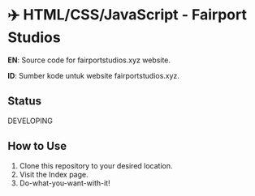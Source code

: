 # ✈️ HTML/CSS/JavaScript - Fairport Studios
**EN**: Source code for fairportstudios.xyz website.

**ID**: Sumber kode untuk website fairportstudios.xyz.

## Status
DEVELOPING

## How to Use
1. Clone this repository to your desired location.
2. Visit the Index page.
3. Do-what-you-want-with-it!

